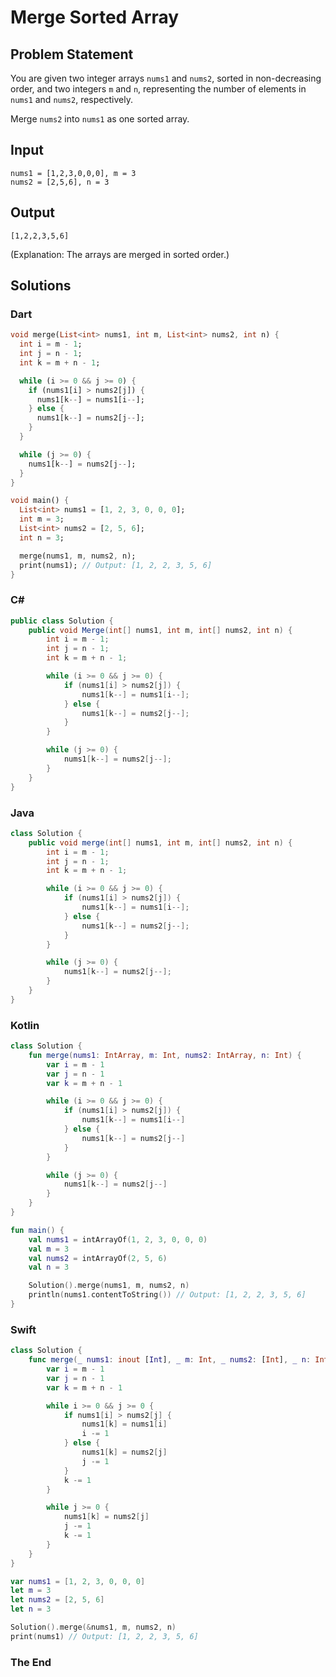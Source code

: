 # Merge Sorted Array

## Problem Statement

You are given two integer arrays `nums1` and `nums2`, sorted in non-decreasing order, and two integers `m` and `n`, representing the number of elements in `nums1` and `nums2`, respectively.

Merge `nums2` into `nums1` as one sorted array.

## Input

```text
nums1 = [1,2,3,0,0,0], m = 3
nums2 = [2,5,6], n = 3
```

## Output

```text
[1,2,2,3,5,6]
```

(Explanation: The arrays are merged in sorted order.)

## Solutions

### Dart

```dart
void merge(List<int> nums1, int m, List<int> nums2, int n) {
  int i = m - 1;
  int j = n - 1;
  int k = m + n - 1;

  while (i >= 0 && j >= 0) {
    if (nums1[i] > nums2[j]) {
      nums1[k--] = nums1[i--];
    } else {
      nums1[k--] = nums2[j--];
    }
  }

  while (j >= 0) {
    nums1[k--] = nums2[j--];
  }
}

void main() {
  List<int> nums1 = [1, 2, 3, 0, 0, 0];
  int m = 3;
  List<int> nums2 = [2, 5, 6];
  int n = 3;

  merge(nums1, m, nums2, n);
  print(nums1); // Output: [1, 2, 2, 3, 5, 6]
}
```

### C#

```csharp
public class Solution {
    public void Merge(int[] nums1, int m, int[] nums2, int n) {
        int i = m - 1;
        int j = n - 1;
        int k = m + n - 1;

        while (i >= 0 && j >= 0) {
            if (nums1[i] > nums2[j]) {
                nums1[k--] = nums1[i--];
            } else {
                nums1[k--] = nums2[j--];
            }
        }

        while (j >= 0) {
            nums1[k--] = nums2[j--];
        }
    }
}
```

### Java

```java
class Solution {
    public void merge(int[] nums1, int m, int[] nums2, int n) {
        int i = m - 1;
        int j = n - 1;
        int k = m + n - 1;

        while (i >= 0 && j >= 0) {
            if (nums1[i] > nums2[j]) {
                nums1[k--] = nums1[i--];
            } else {
                nums1[k--] = nums2[j--];
            }
        }

        while (j >= 0) {
            nums1[k--] = nums2[j--];
        }
    }
}
```

### Kotlin

```kotlin
class Solution {
    fun merge(nums1: IntArray, m: Int, nums2: IntArray, n: Int) {
        var i = m - 1
        var j = n - 1
        var k = m + n - 1

        while (i >= 0 && j >= 0) {
            if (nums1[i] > nums2[j]) {
                nums1[k--] = nums1[i--]
            } else {
                nums1[k--] = nums2[j--]
            }
        }

        while (j >= 0) {
            nums1[k--] = nums2[j--]
        }
    }
}

fun main() {
    val nums1 = intArrayOf(1, 2, 3, 0, 0, 0)
    val m = 3
    val nums2 = intArrayOf(2, 5, 6)
    val n = 3

    Solution().merge(nums1, m, nums2, n)
    println(nums1.contentToString()) // Output: [1, 2, 2, 3, 5, 6]
}
```

### Swift

```swift
class Solution {
    func merge(_ nums1: inout [Int], _ m: Int, _ nums2: [Int], _ n: Int) {
        var i = m - 1
        var j = n - 1
        var k = m + n - 1

        while i >= 0 && j >= 0 {
            if nums1[i] > nums2[j] {
                nums1[k] = nums1[i]
                i -= 1
            } else {
                nums1[k] = nums2[j]
                j -= 1
            }
            k -= 1
        }

        while j >= 0 {
            nums1[k] = nums2[j]
            j -= 1
            k -= 1
        }
    }
}

var nums1 = [1, 2, 3, 0, 0, 0]
let m = 3
let nums2 = [2, 5, 6]
let n = 3

Solution().merge(&nums1, m, nums2, n)
print(nums1) // Output: [1, 2, 2, 3, 5, 6]
```

### The End

